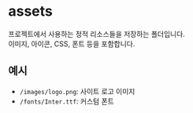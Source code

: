 # assets

프로젝트에서 사용하는 정적 리소스들을 저장하는 폴더입니다.  
이미지, 아이콘, CSS, 폰트 등을 포함합니다.

## 예시

- `/images/logo.png`: 사이트 로고 이미지
- `/fonts/Inter.ttf`: 커스텀 폰트
